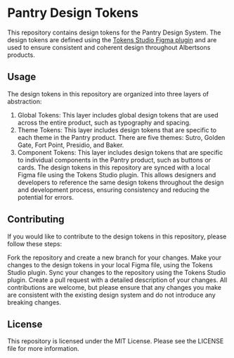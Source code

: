 # Pantry Design Tokens
This repository contains design tokens for the Pantry Design System. The design tokens are defined using the [Tokens Studio Figma plugin](https://www.figma.com/community/plugin/843461159747178978/Tokens-Studio-for-Figma-(Figma-Tokens)) and are used to ensure consistent and coherent design throughout Albertsons products.

## Usage
The design tokens in this repository are organized into three layers of abstraction:

1. Global Tokens: This layer includes global design tokens that are used across the entire product, such as typography and spacing.
2. Theme Tokens: This layer includes design tokens that are specific to each theme in the Pantry product. There are five themes: Sutro, Golden Gate, Fort Point, Presidio, and Baker.
3. Component Tokens: This layer includes design tokens that are specific to individual components in the Pantry product, such as buttons or cards.
The design tokens in this repository are synced with a local Figma file using the Tokens Studio plugin. This allows designers and developers to reference the same design tokens throughout the design and development process, ensuring consistency and reducing the potential for errors.

## Contributing
If you would like to contribute to the design tokens in this repository, please follow these steps:

Fork the repository and create a new branch for your changes.
Make your changes to the design tokens in your local Figma file, using the Tokens Studio plugin.
Sync your changes to the repository using the Tokens Studio plugin.
Create a pull request with a detailed description of your changes.
All contributions are welcome, but please ensure that any changes you make are consistent with the existing design system and do not introduce any breaking changes.

## License
This repository is licensed under the MIT License. Please see the LICENSE file for more information.
